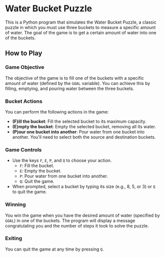 # Water Bucket Puzzle

This is a Python program that simulates the Water Bucket Puzzle, a classic puzzle in which you must use three buckets to measure a specific amount of water. The goal of the game is to get a certain amount of water into one of the buckets.

## How to Play

### Game Objective
The objective of the game is to fill one of the buckets with a specific amount of water (defined by the `GOAL` variable). You can achieve this by filling, emptying, and pouring water between the three buckets.

### Bucket Actions
You can perform the following actions in the game:

- **(F)ill the bucket**: Fill the selected bucket to its maximum capacity.
- **(E)mpty the bucket**: Empty the selected bucket, removing all its water.
- **(P)our one bucket into another**: Pour water from one bucket into another. You'll need to select both the source and destination buckets.

### Game Controls
- Use the keys `F`, `E`, `P`, and `Q` to choose your action.
  - `F`: Fill the bucket.
  - `E`: Empty the bucket.
  - `P`: Pour water from one bucket into another.
  - `Q`: Quit the game.
- When prompted, select a bucket by typing its size (e.g., 8, 5, or 3) or `Q` to quit the game.

### Winning
You win the game when you have the desired amount of water (specified by `GOAL`) in one of the buckets. The program will display a message congratulating you and the number of steps it took to solve the puzzle.

### Exiting
You can quit the game at any time by pressing `Q`. 
